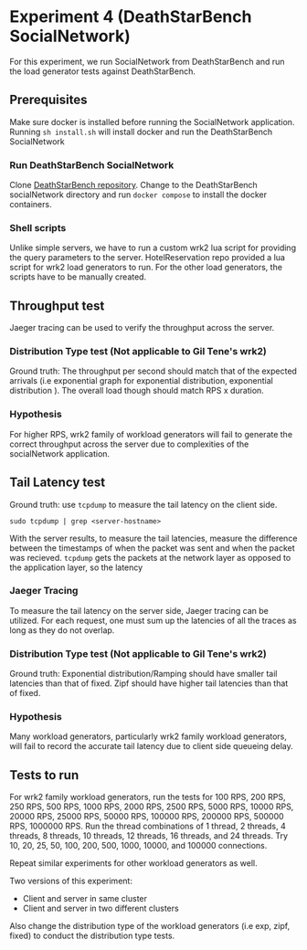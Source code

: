 # Experiment 4 (DeathStarBench SocialNetwork)

For this experiment, we run SocialNetwork from DeathStarBench and run the load generator tests against DeathStarBench.

## Prerequisites
Make sure docker is installed before running the SocialNetwork application. Running `sh install.sh` will install docker and run the DeathStarBench SocialNetwork

### Run DeathStarBench SocialNetwork

Clone [DeathStarBench repository](https://github.com/delimitrou/DeathStarBench.git). Change to the DeathStarBench socialNetwork directory and run `docker compose` to install the docker containers. 

### Shell scripts
Unlike simple servers, we have to run a custom wrk2 lua script for providing the query parameters to the server. HotelReservation repo provided a lua script for wrk2 load generators to run. For the other load generators, the scripts have to be manually created.

## Throughput test
Jaeger tracing can be used to verify the throughput across the server. 


### Distribution Type test (Not applicable to Gil Tene's wrk2)
Ground truth: The throughput per second should match that of the expected arrivals (i.e exponential graph for exponential distribution, exponential distribution ). The overall load though should match RPS x duration.

### Hypothesis
For higher RPS, wrk2 family of workload generators will fail to generate the correct throughput across the server due to complexities of the socialNetwork application.

## Tail Latency test
Ground truth: use `tcpdump` to measure the tail latency on the client side. 

```
sudo tcpdump | grep <server-hostname>
```

With the server results, to measure the tail latencies, measure the difference between the timestamps of when the packet was sent and when the packet was recieved. `tcpdump` gets the packets at the network layer as opposed to the application layer, so the latency 

### Jaeger Tracing
To measure the tail latency on the server side, Jaeger tracing can be utilized. For each request, one must sum up the latencies of all the traces as long as they do not overlap.

### Distribution Type test (Not applicable to Gil Tene's wrk2)
Ground truth: Exponential distribution/Ramping should have smaller tail latencies than that of fixed. Zipf should have higher tail latencies than that of fixed. 

### Hypothesis
Many workload generators, particularly wrk2 family workload generators, will fail to record the accurate tail latency due to client side queueing delay. 

## Tests to run
For wrk2 family workload generators, run the tests for 100 RPS, 200 RPS, 250 RPS, 500 RPS, 1000 RPS, 2000 RPS, 2500 RPS, 5000 RPS, 10000 RPS, 20000 RPS, 25000 RPS, 50000 RPS, 100000 RPS, 200000 RPS, 500000 RPS, 1000000 RPS. Run the thread combinations of 1 thread, 2 threads, 4 threads, 8 threads, 10 threads, 12 threads, 16 threads, and 24 threads. Try 10, 20, 25, 50, 100, 200, 500, 1000, 10000, and 100000 connections.

Repeat similar experiments for other workload generators as well.

Two versions of this experiment:
* Client and server in same cluster
* Client and server in two different clusters

Also change the distribution type of the workload generators (i.e exp, zipf, fixed) to conduct the distribution type tests.